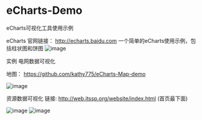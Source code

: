 # eCharts-Demo
eCharts可视化工具使用示例

eCharts 官网链接： http://echarts.baidu.com
一个简单的eCharts使用示例，包括柱状图和饼图
 ![image](https://github.com/kathy775/eCharts-Demo/blob/master/others/demo1.gif)

实例
电网数据可视化

地图： https://github.com/kathy775/eCharts-Map-demo

 ![image](https://github.com/kathy775/eCharts-Demo/blob/master/others/demo4.gif)
 
 
 资源数据可视化
 链接:  http://web.itssp.org/website/index.html  (首页最下面)
 
 ![image](https://github.com/kathy775/eCharts-Demo/blob/master/others/demo2.gif)
  ![image](https://github.com/kathy775/eCharts-Demo/blob/master/others/demo3.gif)
